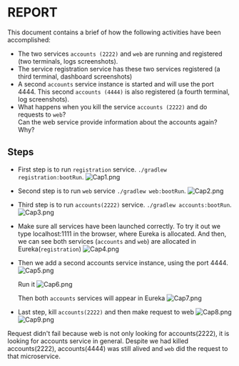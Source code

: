 # REPORT

This document contains a brief of how the following activities have been accomplished:

- The two services `accounts (2222)` and `web` are running and registered (two terminals, logs screenshots).
- The service registration service has these two services registered (a third terminal, dashboard screenshots)
- A second `accounts` service instance is started and will use the port 4444. This second `accounts (4444)` is also
  registered (a fourth terminal, log screenshots).
- What happens when you kill the service `accounts (2222)` and do requests to `web`?  
  Can the web service provide information about the accounts again? Why?

## Steps
- First step is to run `registration` service.
  `./gradlew registration:bootRun`.
![Cap1.png](/images/Cap1.png)

- Second step is to run `web` service
  `./gradlew web:bootRun`.
![Cap2.png](/images/Cap2.png)

- Third step is to run `accounts(2222)` service.
  `./gradlew accounts:bootRun`.
![Cap3.png](/images/Cap3.png)

- Make sure all services have been launched correctly. To try it out we type localhost:1111 in 
the browser, where Eureka is allocated. And then, we can see both services (``accounts`` and ``web``) are allocated 
in Eureka(``registration``)
![Cap4.png](/images/Cap4.png)

- Then we add a second accounts service instance, using the port 4444.
![Cap5.png](/images/Cap5.png)

    Run it
    ![Cap6.png](/images/Cap6.png)
    
    
    Then both ``accounts`` services will appear in Eureka
    ![Cap7.png](/images/Cap7.png)


- Last step, kill ``accounts(2222)`` and then make request to web
![Cap8.png](/images/Cap8.png)
![Cap9.png](/images/Cap9.png)

Request didn't fail because web is not only looking for accounts(2222), it is looking for accounts service in general. 
Despite we had killed accounts(2222), accounts(4444) was still alived and ``web`` did the request to that microservice.
